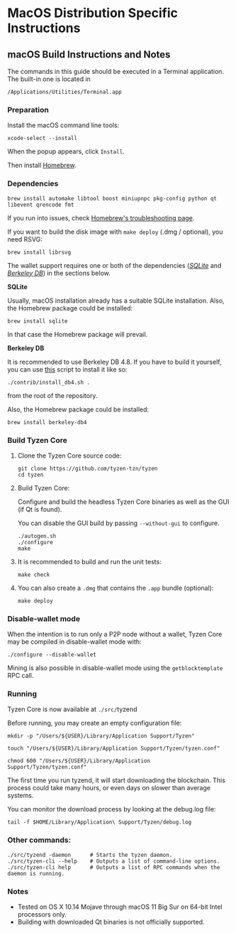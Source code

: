 # MacOS Distribution Specific Instructions



## macOS Build Instructions and Notes

The commands in this guide should be executed in a Terminal application. The built-in one is located in

```
/Applications/Utilities/Terminal.app
```

### Preparation

Install the macOS command line tools:

```
xcode-select --install
```

When the popup appears, click `Install`.

Then install [Homebrew](https://brew.sh/).

### Dependencies

```
brew install automake libtool boost miniupnpc pkg-config python qt libevent qrencode fmt
```

If you run into issues, check [Homebrew's troubleshooting page](https://docs.brew.sh/Troubleshooting).

If you want to build the disk image with `make deploy` (.dmg / optional), you need RSVG:

```
brew install librsvg
```

The wallet support requires one or both of the dependencies ([_SQLite_](https://www.sqlite.org/) and [_Berkeley DB_](https://www.oracle.com/database/technologies/related/berkeleydb.html)) in the sections below.

**SQLite**

Usually, macOS installation already has a suitable SQLite installation. Also, the Homebrew package could be installed:

```
brew install sqlite
```

In that case the Homebrew package will prevail.

**Berkeley DB**

It is recommended to use Berkeley DB 4.8. If you have to build it yourself, you can use [this](https://github.com/litecoin-project/litecoin/blob/master/contrib/install\_db4.sh) script to install it like so:

```
./contrib/install_db4.sh .
```

from the root of the repository.

Also, the Homebrew package could be installed:

```
brew install berkeley-db4
```

### Build Tyzen Core

1.  Clone the Tyzen Core source code:

    ```
    git clone https://github.com/tyzen-tzn/tyzen
    cd tyzen
    ```
2.  Build Tyzen Core:

    Configure and build the headless Tyzen Core binaries as well as the GUI (if Qt is found).

    You can disable the GUI build by passing `--without-gui` to configure.

    ```
    ./autogen.sh
    ./configure
    make
    ```
3.  It is recommended to build and run the unit tests:

    ```
    make check
    ```
4.  You can also create a `.dmg` that contains the `.app` bundle (optional):

    ```
    make deploy
    ```

### Disable-wallet mode

When the intention is to run only a P2P node without a wallet, Tyzen Core may be compiled in disable-wallet mode with:

```
./configure --disable-wallet
```

Mining is also possible in disable-wallet mode using the `getblocktemplate` RPC call.

### Running

Tyzen Core is now available at `./src/`tyzend

Before running, you may create an empty configuration file:

```
mkdir -p "/Users/${USER}/Library/Application Support/Tyzen"

touch "/Users/${USER}/Library/Application Support/Tyzen/tyzen.conf"

chmod 600 "/Users/${USER}/Library/Application Support/Tyzen/tyzen.conf"
```

The first time you run tyzend, it will start downloading the blockchain. This process could take many hours, or even days on slower than average systems.

You can monitor the download process by looking at the debug.log file:

```
tail -f $HOME/Library/Application\ Support/Tyzen/debug.log
```

### Other commands:

```
./src/tyzend -daemon      # Starts the tyzen daemon.
./src/tyzen-cli --help    # Outputs a list of command-line options.
./src/tyzen-cli help      # Outputs a list of RPC commands when the daemon is running.
```

### Notes

* Tested on OS X 10.14 Mojave through macOS 11 Big Sur on 64-bit Intel processors only.
* Building with downloaded Qt binaries is not officially supported.
